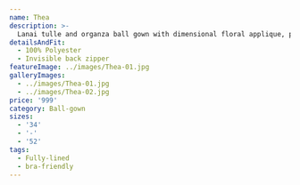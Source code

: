 ```yaml
---
name: Thea
description: >-
  Lanai tulle and organza ball gown with dimensional floral applique, plunging sweetheart neckline with illusion net insert and ribbon accent, cascading tulle skirt with horsehair trim.
detailsAndFit:
  - 100% Polyester
  - Invisible back zipper
featureImage: ../images/Thea-01.jpg
galleryImages:
  - ../images/Thea-01.jpg
  - ../images/Thea-02.jpg
price: '999'
category: Ball-gown
sizes:
  - '34'
  - '-'
  - '52'
tags:
  - Fully-lined
  - bra-friendly
---
```



